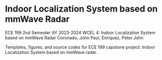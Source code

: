 # Indoor Localization System based on mmWave Radar
ECE 199 2nd Semester AY 2023-2024
WCEL 4: Indoor Localization System based on mmWave Radar
Coronado, John Paul; Enriquez, Peter John

Templates, figures, and source codes for ECE 199 capstone project: Indoor Localization System based on mmWave radar.
